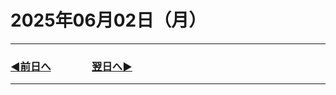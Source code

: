 # 2025年06月02日（月）

---

### [◀️前日へ](https://github.com/yuasys/chatty-journal/blob/main/2025/06/2025-06-01.md)&emsp;&emsp;&emsp;&emsp;[翌日へ▶️](https://github.com/yuasys/chatty-journal/blob/main/2025/06/2025-06-03.md)

---

